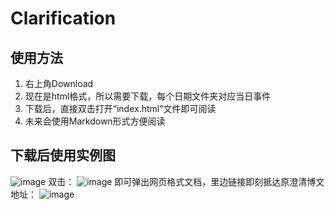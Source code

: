 # Clarification
## 使用方法
1. 右上角Download
2. 现在是html格式，所以需要下载，每个日期文件夹对应当日事件
3. 下载后，直接双击打开“index.html“文件即可阅读
4. 未来会使用Markdown形式方便阅读
## 下载后使用实例图
![image](https://user-images.githubusercontent.com/84936585/120054580-c0ab9200-bffe-11eb-947c-4426ef3ebdde.png)
双击：
![image](https://user-images.githubusercontent.com/84936585/120054566-9e197900-bffe-11eb-811a-1b5e058118b4.png)
即可弹出网页格式文档，里边链接即刻抵达原澄清博文地址：
![image](https://user-images.githubusercontent.com/84936585/120054598-dcaf3380-bffe-11eb-8b8a-1b46d37649a6.png)


